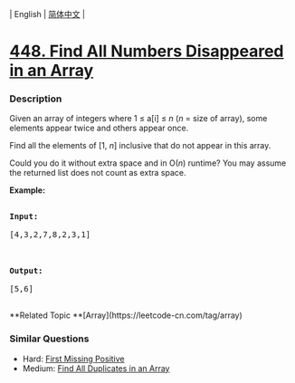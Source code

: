 | English | [简体中文](README.md) |

# [448. Find All Numbers Disappeared in an Array](https://leetcode-cn.com/problems/find-all-numbers-disappeared-in-an-array)
 ### Description
<p>Given an array of integers where 1 &le; a[i] &le; <i>n</i> (<i>n</i> = size of array), some elements appear twice and others appear once.</p>

<p>Find all the elements of [1, <i>n</i>] inclusive that do not appear in this array.</p>

<p>Could you do it without extra space and in O(<i>n</i>) runtime? You may assume the returned list does not count as extra space.</p>

<p><b>Example:</b>
<pre>
<b>Input:</b>
[4,3,2,7,8,2,3,1]

<b>Output:</b>
[5,6]
</pre>
</p>
**Related Topic	**[Array](https://leetcode-cn.com/tag/array) 

### Similar Questions
 - Hard:	[First Missing Positive](https://leetcode-cn.com/problems/first-missing-positive) 
 - Medium:	[Find All Duplicates in an Array](https://leetcode-cn.com/problems/find-all-duplicates-in-an-array) 
